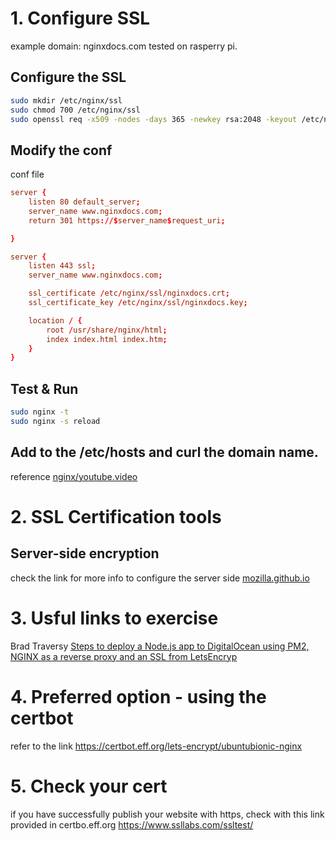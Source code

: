 # 1. Configure SSL 


example domain: nginxdocs.com
tested on rasperry pi.

## Configure the SSL

```bash
sudo mkdir /etc/nginx/ssl
sudo chmod 700 /etc/nginx/ssl
sudo openssl req -x509 -nodes -days 365 -newkey rsa:2048 -keyout /etc/nginx/ssl/nginxdocs.key -out /etc/nginx/ssl/nginxdocs.crt
```

## Modify the conf

conf file
```conf
server {
    listen 80 default_server;
    server_name www.nginxdocs.com;
    return 301 https://$server_name$request_uri;

}

server {
    listen 443 ssl;
    server_name www.nginxdocs.com;

    ssl_certificate /etc/nginx/ssl/nginxdocs.crt;
    ssl_certificate_key /etc/nginx/ssl/nginxdocs.key;

    location / {
        root /usr/share/nginx/html;
        index index.html index.htm;
    }
}
```

## Test & Run
```bash
sudo nginx -t
sudo nginx -s reload
```

## Add to the /etc/hosts and curl the domain name.

reference [nginx/youtube.video](https://www.youtube.com/watch?v=X3Pr5VATOyA)

# 2. SSL Certification tools

## Server-side encryption
check the link for more info to configure the server side
[mozilla.github.io](https://wiki.mozilla.org/Security/Server_Side_TLS)

# 3. Usful links to exercise

Brad Traversy [Steps to deploy a Node.js app to DigitalOcean using PM2, NGINX as a reverse proxy and an SSL from LetsEncryp](https://gist.github.com/bradtraversy/cd90d1ed3c462fe3bddd11bf8953a896#nodejs-deployment)

# 4. Preferred option - using the certbot

refer to the link https://certbot.eff.org/lets-encrypt/ubuntubionic-nginx

# 5. Check your cert

if you have successfully publish your website with https, check with this link provided in certbo.eff.org
https://www.ssllabs.com/ssltest/
